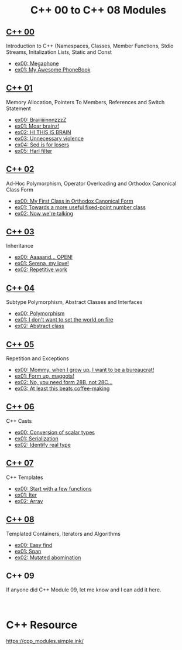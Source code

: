 <div align="center">

# C++ 00 to C++ 08 Modules

</div>

## [C++ 00](https://github.com/pasqualerossi/C-Plus-Plus/tree/main/C%2B%2B%20Module%2000)

Introduction to C++ (Namespaces, Classes, Member Functions, Stdio Streams, Initalization Lists, Static and Const

- [ex00: Megaphone](https://github.com/pasqualerossi/C-Plus-Plus/tree/main/C%2B%2B%20Module%2000/ex00)
- [ex01: My Awesome PhoneBook](https://github.com/pasqualerossi/C-Plus-Plus/tree/main/C%2B%2B%20Module%2000/ex01)

## [C++ 01](https://github.com/pasqualerossi/C-Plus-Plus/tree/main/C%2B%2B%20Module%2001)

Memory Allocation, Pointers To Members, References and Switch Statement

- [ex00: BraiiiiiinnnzzzZ](https://github.com/pasqualerossi/C-Plus-Plus/tree/main/C%2B%2B%20Module%2001/ex00)
- [ex01: Moar brainz!](https://github.com/pasqualerossi/C-Plus-Plus/tree/main/C%2B%2B%20Module%2001/ex01)
- [ex02: HI THIS IS BRAIN](https://github.com/pasqualerossi/C-Plus-Plus/tree/main/C%2B%2B%20Module%2001/ex02)
- [ex03: Unnecessary violence](https://github.com/pasqualerossi/C-Plus-Plus/tree/main/C%2B%2B%20Module%2001/ex03)
- [ex04: Sed is for losers](https://github.com/pasqualerossi/C-Plus-Plus/tree/main/C%2B%2B%20Module%2001/ex04)
- [ex05: Harl filter](https://github.com/pasqualerossi/C-Plus-Plus/tree/main/C%2B%2B%20Module%2001/ex05)

## [C++ 02](https://github.com/pasqualerossi/C-Plus-Plus/tree/main/C%2B%2B%20Module%2002)

Ad-Hoc Polymorphism, Operator Overloading and Orthodox Canonical Class Form

- [ex00: My First Class in Orthodox Canonical Form](https://github.com/pasqualerossi/C-Plus-Plus/tree/main/C%2B%2B%20Module%2002/ex00)
- [ex01: Towards a more useful fixed-point number class](https://github.com/pasqualerossi/C-Plus-Plus/tree/main/C%2B%2B%20Module%2002/ex01)
- [ex02: Now we're talking](https://github.com/pasqualerossi/C-Plus-Plus/tree/main/C%2B%2B%20Module%2002/ex02)

## [C++ 03](https://github.com/pasqualerossi/C-Plus-Plus/tree/main/C%2B%2B%20Module%2003)

Inheritance

- [ex00: Aaaaand... OPEN!](https://github.com/pasqualerossi/C-Plus-Plus/tree/main/C%2B%2B%20Module%2003/ex00)
- [ex01: Serena, my love!](https://github.com/pasqualerossi/C-Plus-Plus/tree/main/C%2B%2B%20Module%2003/ex01)
- [ex02: Repetitive work](https://github.com/pasqualerossi/C-Plus-Plus/tree/main/C%2B%2B%20Module%2003/ex02)

## [C++ 04](https://github.com/pasqualerossi/C-Plus-Plus/tree/main/C%2B%2B%20Module%2004)

Subtype Polymorphism, Abstract Classes and Interfaces

- [ex00: Polymorphism](https://github.com/pasqualerossi/C-Plus-Plus/tree/main/C%2B%2B%20Module%2004/ex00)
- [ex01: I don't want to set the world on fire](https://github.com/pasqualerossi/C-Plus-Plus/tree/main/C%2B%2B%20Module%2004/ex01)
- [ex02: Abstract class](https://github.com/pasqualerossi/C-Plus-Plus/tree/main/C%2B%2B%20Module%2004/ex02)

## [C++ 05](https://github.com/pasqualerossi/C-Plus-Plus/tree/main/C%2B%2B%20Module%2005)

Repetition and Exceptions

- [ex00: Mommy, when I grow up, I want to be a bureaucrat!](https://github.com/pasqualerossi/C-Plus-Plus/tree/main/C%2B%2B%20Module%2005/ex00)
- [ex01: Form up, maggots!](https://github.com/pasqualerossi/C-Plus-Plus/tree/main/C%2B%2B%20Module%2005/ex01)
- [ex02: No, you need form 28B, not 28C...](https://github.com/pasqualerossi/C-Plus-Plus/tree/main/C%2B%2B%20Module%2005/ex02)
- [ex03: At least this beats coffee-making](https://github.com/pasqualerossi/C-Plus-Plus/tree/main/C%2B%2B%20Module%2005/ex03)

## [C++ 06](https://github.com/pasqualerossi/C-Plus-Plus/tree/main/C%2B%2B%20Module%2006)

C++ Casts

- [ex00: Conversion of scalar types](https://github.com/pasqualerossi/C-Plus-Plus/tree/main/C%2B%2B%20Module%2006/ex00)
- [ex01: Serialization](https://github.com/pasqualerossi/C-Plus-Plus/tree/main/C%2B%2B%20Module%2006/ex01)
- [ex02: Identify real type](https://github.com/pasqualerossi/C-Plus-Plus/tree/main/C%2B%2B%20Module%2006/ex02)

## [C++ 07](https://github.com/pasqualerossi/C-Plus-Plus/tree/main/C%2B%2B%20Module%2007)

C++ Templates

- [ex00: Start with a few functions](https://github.com/pasqualerossi/C-Plus-Plus/tree/main/C%2B%2B%20Module%2007/ex00)
- [ex01: Iter](https://github.com/pasqualerossi/C-Plus-Plus/tree/main/C%2B%2B%20Module%2007/ex01)
- [ex02: Array](https://github.com/pasqualerossi/C-Plus-Plus/tree/main/C%2B%2B%20Module%2007/ex02)

## [C++ 08](https://github.com/pasqualerossi/C-Plus-Plus/tree/main/C%2B%2B%20Module%2008)

Templated Containers, Iterators and Algorithms

- [ex00: Easy find](https://github.com/pasqualerossi/C-Plus-Plus/tree/main/C%2B%2B%20Module%2008/ex00)
- [ex01: Span](https://github.com/pasqualerossi/C-Plus-Plus/tree/main/C%2B%2B%20Module%2008/ex01)
- [ex02: Mutated abomination](https://github.com/pasqualerossi/C-Plus-Plus/tree/main/C%2B%2B%20Module%2008/ex02)

## C++ 09

If anyone did C++ Module 09, let me know and I can add it here.

<br>

# C++ Resource
https://cpp_modules.simple.ink/
